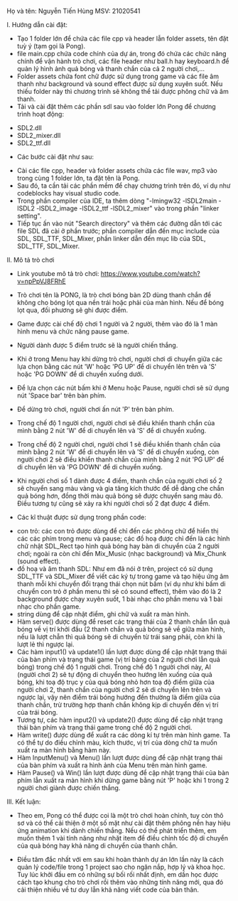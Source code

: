 Họ và tên: Nguyễn Tiến Hùng
MSV: 21020541


I. Hướng dẫn cài đặt:
- Tạo 1 folder lớn để chứa các file cpp và header lẫn folder assets, tên đặt tuỳ ý (tạm gọi là Pong).
- file main.cpp chứa code chính của dự án, trong đó chứa các chức năng chính để vận hành trò chơi, các file header như ball.h hay keyboard.h để quản lý hình ảnh quả bóng và thanh chắn của cả 2 người chơi,...
- Folder assets chứa font chữ được sử dụng trong game và các file âm thanh như background và sound effect được sử dụng xuyên suốt. Nếu thiếu folder này thì chương trình sẽ không thể tải được phông chữ và âm thanh.
- Tải và cài đặt thêm các phần sdl sau vào folder lớn Pong để chương trình hoạt động:
+ SDL2.dll
+ SDL2_mixer.dll
+ SDL2_ttf.dll

- Các bước cài đặt như sau:
+ Cài các file cpp, header và folder assets chứa các file wav, mp3 vào trong cùng 1 folder lớn, ta đặt tên là Pong.
+ Sau đó, ta cần tải các phần mềm để chạy chương trình trên đó, ví dụ như codeblocks hay visual studio code.
+ Trong phần compiler của IDE, ta thêm dòng "-lmingw32 -lSDL2main -lSDL2 -lSDL2_image -lSDL2_ttf -lSDL2_mixer" vào trong phần "linker setting".
+ Tiếp tục ấn vào nút "Search directory" và thêm các đường dẫn tới các file SDL đã cài ở phần trước; phần compiler dẫn đến mục include của SDL, SDL_TTF, SDL_Mixer, phần linker dẫn đến mục lib của SDL, SDL_TTF, SDL_Mixer.


II. Mô tả trò chơi

- Link youtube mô tả trò chơi: https://www.youtube.com/watch?v=npPpVJ8FRhE
- Trò chơi tên là PONG, là trò chơi bóng bàn 2D dùng thanh chắn để không cho bóng lọt qua nền trái hoặc phải của màn hình. Nếu để bóng lọt qua, đối phương sẽ ghi được điểm.
- Game được cài chế độ chơi 1 người và 2 người, thêm vào đó là 1 màn hình menu và chức năng pause game.
- Người dành được 5 điểm trước sẽ là người chiến thắng.
- Khi ở trong Menu hay khi dừng trò chơi, người chơi di chuyển giữa các lựa chọn bằng các nút 'W' hoặc 'PG UP' để di chuyển lên trên và 'S' hoặc 'PG DOWN' để di chuyển xuống dưới.
- Để lựa chọn các nút bấm khi ở Menu hoặc Pause, người chơi sẽ sử dụng nút 'Space bar' trên bàn phím.
- Để dừng trò chơi, người chơi ấn nút 'P' trên bàn phím. 
- Trong chế độ 1 người chơi, người chơi sẽ điều khiển thanh chắn của mình bằng 2 nút 'W' để di chuyển lên và 'S' để di chuyển xuống.
- Trong chế độ 2 người chơi, người chơi 1 sẽ điều khiển thanh chắn của mình bằng 2 nút 'W' để di chuyển lên và 'S' để di chuyển xuống, còn người chơi 2 sẽ điều khiển thanh chắn của mình bằng 2 nút 'PG UP' để di chuyển lên và 'PG DOWN' để di chuyển xuống.
- Khi người chơi số 1 dành được 4 điểm, thanh chắn của người chơi số 2 sẽ chuyển sang màu vàng và gia tăng kích thước để dễ dàng che chắn quả bóng hơn, đồng thời màu quả bóng sẽ được chuyển sang màu đỏ. Điều tương tự cũng sẽ xảy ra khi người chơi số 2 đạt được 4 điểm.

- Các kĩ thuật được sử dụng trong phần code: 

+ con trỏ: các con trỏ được dùng để chỉ đến các phông chữ để hiển thị các các phím trong menu và pause; các đồ hoạ được chỉ đến là các hình chữ nhật SDL_Rect tạo hình quả bóng hay bàn di chuyển của 2 người chơi; ngoài ra còn chỉ đến Mix_Music (nhạc background) và Mix_Chunk (sound effect).
+ đồ hoạ và âm thanh SDL: Như em đã nói ở trên, project có sử dụng SDL_TTF và SDL_Mixer để viết các ký tự trong game và tạo hiệu ứng âm thanh mỗi khi chuyển đổi trạng thái chọn nút bấm (ví dụ như khi bấm di chuyển con trỏ ở phần menu thì sẽ có sound effect), thêm vào đó là 2 background được chạy xuyên suốt, 1 bài nhạc cho phần menu và 1 bài nhạc cho phần game. 
+ string dùng để cập nhật điểm, ghi chữ và xuất ra màn hình.
+ Hàm serve() được dùng để reset các trạng thái của 2 thanh chắn lẫn quả bóng về vị trí khởi đầu (2 thanh chắn và quả bóng sẽ về giữa màn hình, nếu là lượt chẵn thì quả bóng sẽ di chuyển từ trái sang phải, còn khi là lượt lẻ thì ngược lại. 
+ Các hàm input1() và update1() lần lượt được dùng để cập nhật trạng thái của bàn phím và trạng thái game (vị trí bảng của 2 người chơi lẫn quả bóng) trong chế độ 1 người chơi. Trong chế độ 1 người chơi này, AI (người chơi 2) sẽ tự động di chuyển theo hướng lên xuống của quả bóng, khi toạ độ trục y của quả bóng nhỏ hơn toạ độ điểm giữa của người chơi 2, thanh chắn của người chơi 2 sẽ di chuyển lên trên và ngược lại, vậy nên điểm trái bóng hướng đến thường là điểm giữa của thanh chắn, trừ trường hợp thanh chắn không kịp di chuyển đến vị trí của trái bóng.
+ Tương tự, các hàm input2() và update2() được dùng để cập nhật trạng thái bàn phím và trạng thái game trong chế độ 2 người chơi.
+ Hàm write() được dùng để xuất ra các dòng kí tự trên màn hình game. Ta có thể tự do điều chỉnh màu, kích thước, vị trí của dòng chữ ta muốn xuất ra màn hình bằng hàm này. 
+ Hàm InputMenu() và Menu() lần lượt được dùng để cập nhật trạng thái của bàn phím và xuất ra hình ảnh của Menu trên màn hình game.
+ Hàm Pause() và Win() lần lượt được dùng để cập nhật trạng thái của bàn phím lẫn xuất ra màn hình khi dừng game bằng nút 'P' hoặc khi 1 trong 2 người chơi giành được chiến thắng. 

III. Kết luận: 
- Theo em, Pong có thể được coi là một trò chơi hoàn chỉnh, tuy còn thô sơ và có thể cải thiện ở một số mặt như cài đặt thêm phông nền hay hiệu ứng animation khi dành chiến thắng. Nếu có thể phát triển thêm, em muốn thêm 1 vài tính năng như nhặt item để điều chỉnh tốc độ di chuyển của quả bóng hay khả năng di chuyển của thanh chắn. 

- Điều tâm đắc nhất với em sau khi hoàn thành dự án lớn lần này là cách quản lý code/file trong 1 project sao cho ngăn nắp, hợp lý và khoa học. Tuy lúc khởi đầu em có những sự bối rối nhất định, em dần học được cách tạo khung cho trò chơi rồi thêm vào những tính năng mới, qua đó cải thiện nhiều về tư duy lẫn khả năng viết code của bản thân. 
